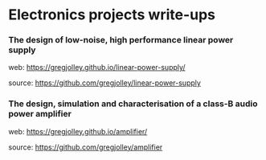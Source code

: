 # Electronics projects write-ups


### The design of low-noise, high performance linear power supply

web: https://gregjolley.github.io/linear-power-supply/

source: https://github.com/gregjolley/linear-power-supply


### The design, simulation and characterisation of a class-B audio power amplifier

web: https://gregjolley.github.io/amplifier/

source: https://github.com/gregjolley/amplifier
